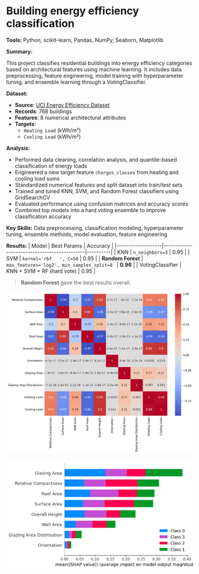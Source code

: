# Building energy efficiency classification
**Tools:** Python, scikit-learn, Pandas, NumPy, Seaborn, Matplotlib

**Summary:**

This project classifies residential buildings into energy efficiency categories based on architectural features using machine learning. It includes data preprocessing, feature engineering, model training with hyperparameter tuning, and ensemble learning through a VotingClassifier.

**Dataset:** 
- **Source**: [UCI Energy Efficiency Dataset](https://archive.ics.uci.edu/ml/datasets/energy+efficiency)
- **Records**: 768 buildings
- **Features**: 8 numerical architectural attributes
- **Targets**:
  - `Heating Load` (kWh/m²)
  - `Cooling Load` (kWh/m²)

**Analysis:**

- Performed data cleaning, correlation analysis, and quantile-based classification of energy loads
- Engineered a new target feature `charges_classes` from heating and cooling load sums
- Standardized numerical features and split dataset into train/test sets
- Trained and tuned KNN, SVM, and Random Forest classifiers using GridSearchCV
- Evaluated performance using confusion matrices and accuracy scores
- Combined top models into a hard voting ensemble to improve classification accuracy

**Key Skills:** Data preprocessing, classification modeling, hyperparameter tuning, ensemble methods, model evaluation, feature engineering


**Results:**
| Model             | Best Params                                 | Accuracy |
|-------------------|---------------------------------------------|----------|
| KNN               | `n_neighbors=3`                             | 0.95     |
| SVM               | `kernel='rbf   ', C=50`                     | 0.95     |
| **Random Forest** | `max_features='log2', min_samples_split=8 ` | **0.96** |
| VotingClassifier  | KNN + SVM + RF (hard vote)                  | 0.95 |

> **Random Forest** gave the best results overall.

![Feature correlation heatmap](heatmap_corr.png)

![SHAP summary](shap_summary_bar.png)
